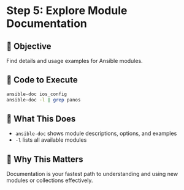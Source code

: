 # Step 5: Explore Module Documentation

## 🧪 Objective
Find details and usage examples for Ansible modules.

## 📜 Code to Execute

```bash
ansible-doc ios_config
ansible-doc -l | grep panos
```

## 🧠 What This Does
- `ansible-doc` shows module descriptions, options, and examples
- `-l` lists all available modules

## 🧩 Why This Matters
Documentation is your fastest path to understanding and using new modules or collections effectively.